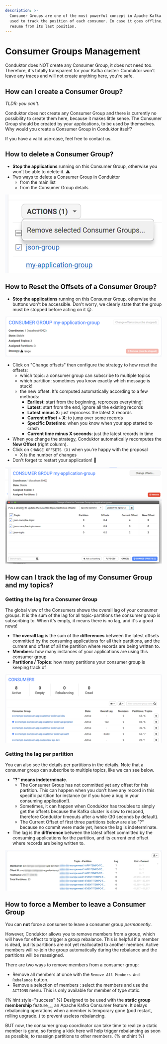 ```yaml
---
description: >-
  Consumer Groups are one of the most powerful concept in Apache Kafka. It is
  used to track the position of each consumer. In case it goes offline, it can
  resume from its last position.
---
```


# Consumer Groups Management

Conduktor does NOT create any Consumer Group, it does not need too. Therefore, it's totally transparent for your Kafka cluster: Conduktor won't leave any traces and will not create anything here, you're safe.

## How can I create a Consumer Group?

_TLDR: you can't._

Conduktor does not create any Consumer Group and there is currently no possibility to create them here, because it makes little sense. The Consumer Group should be created by your applications, to be used by themselves. Why would you create a Consumer Group in Conduktor itself? 

If you have a valid use-case, feel free to contact us.

## How to delete a Consumer Group?

* **Stop the applications** running on this Consumer Group, otherwise you won't be able to delete it. ⚠️
* Two ways to delete a Consumer Group in Conduktor
  * from the main list
  * from the Consumer Group details

![](../.gitbook/assets/screenshot-2020-09-20-at-12.21.07.png)

## How to Reset the Offsets of a Consumer Group?

* **Stop the applications** running on this Consumer Group, otherwise the buttons won't be accessible. Don't worry, we clearly state that the group must be stopped before acting on it 😉.

![](../.gitbook/assets/screenshot-2020-09-20-at-12.03.06.png)

* Click on "Change offsets" then configure the strategy to how reset the offsets:
  * which topic: a consumer group can subscribe to multiple topics
  * which partition: sometimes you know exactly which message is stuck!
  * the new offset. It's computed automatically according to a few methods: 
    * **Earliest**: start from the beginning, reprocess everything!
    * **Latest**: start from the end, ignore all the existing records
    * **Latest minus X**: just reprocess the latest X records
    * **Current offset + X**: to jump over some records
    * **Specific Datetime**: when you know when your app started to crash
    * **Current time minus X seconds**: just the latest records in time
* When you change the strategy, Conduktor automatically recomputes the **New Offset** \(right column\).
* Click on `CHANGE OFFSETS (X)` when you're happy with the proposal
  * X is the number of changes
* Don't forget to restart your application! 💪

![](../.gitbook/assets/screenshot-2020-09-20-at-12.06.59.png)

## How can I track the lag of my Consumer Group and my topics?

### Getting the lag for a Consumer Group

The global view of the Consumers shows the overall lag of your consumer groups. It is the sum of the lag for all topic-partitions the consumer group is subscribing to. When it's empty, it means there is no lag, and it's a good news!

* **The overall lag** is the sum of the **differences** between the latest offsets committed by the consuming applications for all their partitions, and the current end offset of all the partition where records are being written to.
* **Members**: how many instances of your applications are using this consumer group
* **Partitions / Topics**: how many partitions your consumer group is keeping track of

![](../.gitbook/assets/screenshot-2021-01-29-at-19.23.34.png)



### Getting the lag per partition

You can also see the details per partitions in the details. Note that a consumer group can subscribe to multiple topics, like we can see below.

* **"?" means indeterminate**.
  * The Consumer Group has not committed yet any offset for this partition. This can happen when you don't have any record in this specific partition for instance \(or if you have a bug in your consuming application!\).
  * Sometimes, it can happen when Conduktor has troubles to simply get the offsets because the Kafka cluster is slow to respond, therefore Conduktor timeouts after a while \(30 seconds by default\).
  * The Current Offset of first three partitions below are also "?" because no commit were made yet, hence the lag is indeterminate.
* The lag is the **difference** between the latest offset committed by the consuming applications for the partition, and its current end offset where records are being written to.

![](../.gitbook/assets/consumer-group-question-mark.jpg)

## How to force a Member to leave a Consumer Group

You can **not** force a consumer to leave a consumer group _permanently_. 

However, Conduktor allows you to remove members from a group, which will have for effect to trigger a group rebalance. This is helpful if a member is dead, but its partitions are not yet reallocated to another member. Active members will re-join the group automatically during the rebalance and the partitions will be reassigned.

There are two ways to remove members from a consumer group:

* Remove all members at once with the `Remove All Members And Rebalance` button.
* Remove a selection of members : select the members and use the `ACTIONS` menu. This is only available for member of type static.

{% hint style="success" %}
Designed to be used with the **static group membership** feature_,_ an Apache Kafka Consumer feature. It delays rebalancing operations when a member is temporary gone \(pod restart, rolling upgrade..\) to prevent useless rebalancing.

BUT now, the consumer group coordinator can take time to realize a static member is gone, so forcing a kick here will help trigger rebalancing as soon as possible, to reassign partitions to other members.
{% endhint %}



